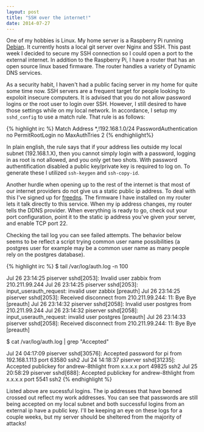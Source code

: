 ```yaml
---
layout: post
title: "SSH over the internet!"
date: 2014-07-27
---
```


One of my hobbies is Linux. My home server is a Raspberry Pi running [Debian][debian]. It currently hosts a local git server over Nginx and SSH. This past week I decided to secure my SSH connection so I could open a port to the external internet. In addition to the Raspberry Pi, I have a router that has an open source linux based firmware. The router handles a variety of Dynamic DNS services. 

As a security habit, I haven't had a public facing server in my home for quite some time now. SSH servers are a frequent target for people looking to expoloit insecure computers. It is advised that you do not allow password logins or the root user to login over SSH. However, I still desired to have those settings while on my local network. In accordance, I setup my `sshd_config` to use a match rule. That rule is as follows:

{% highlight irc %}
Match Address *,!192.168.1.0/24
  PasswordAuthentication no 
  PermitRootLogin no
  MaxAuthTries 2
{% endhighlight%}

In plain english, the rule says that if your address lies outside my local subnet (192.168.1.X), then you cannot simply login with a password, logging in as root is not allowed, and you only get two shots. With password authentification disabled a public key/private key is required to log on. To generate these I utilized `ssh-keygen` and `ssh-copy-id`.

Another hurdle when opening up to the rest of the internet is that most of our internet providers do not give us a static public ip address. To deal with this I've signed up for [freedns][fdns]. The firmware I have installed on my router lets it talk directly to this service. When my ip address changes, my router tells the DDNS provider. When everything is ready to go, check out your port configuration, point it to the static ip address you've given your server, and enable TCP port 22. 

Checking the tail log you can see failed attempts. The behavior below seems to be reflect a script trying common user name possibilities (a postgres user for example may be a common user name as many people rely on the postgres database).

{% highlight irc %}
$ tail /var/log/auth.log -n 100

Jul 26 23:14:25 piserver sshd[2053]: Invalid user zabbix from 210.211.99.244
Jul 26 23:14:25 piserver sshd[2053]: input_userauth_request: invalid user zabbix [preauth]
Jul 26 23:14:25 piserver sshd[2053]: Received disconnect from 210.211.99.244: 11: Bye Bye [preauth]
Jul 26 23:14:32 piserver sshd[2058]: Invalid user postgres from 210.211.99.244
Jul 26 23:14:32 piserver sshd[2058]: input_userauth_request: invalid user postgres [preauth]
Jul 26 23:14:33 piserver sshd[2058]: Received disconnect from 210.211.99.244: 11: Bye Bye [preauth]

$ cat /var/log/auth.log | grep "Accepted"

Jul 24 04:17:09 piserver sshd[30576]: Accepted password for pi from 192.168.1.113 port 63580 ssh2
Jul 24 14:18:37 piserver sshd[31235]: Accepted publickey for andrew-8thlight from x.x.x.x port 49825 ssh2
Jul 25 20:58:29 piserver sshd[688]: Accepted publickey for andrew-8thlight from x.x.x.x port 5541 ssh2
{% endhighlight %}

Listed above are sucessful logins. The ip addresses that have beened crossed out reflect my work addresses. You can see that passwords are still being accepted on my local subnet and both successful logins from an external ip have a public key. I'll be keeping an eye on these logs for a couple weeks, but my server should be sheltered from the majority of attacks! 

[fdns]: http://freedns.afraid.org/
[debian]: https://www.debian.org/